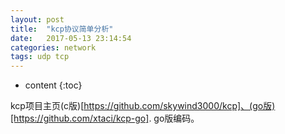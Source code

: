 ```yaml
---
layout: post
title:  "kcp协议简单分析"
date:   2017-05-13 23:14:54
categories: network
tags: udp tcp
---
```


* content
{:toc}

kcp项目主页(c版)[https://github.com/skywind3000/kcp]、(go版)[https://github.com/xtaci/kcp-go]. go版编码。
